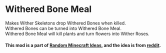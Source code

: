 # Withered Bone Meal
Makes Wither Skeletons drop Withered Bones when killed.
<br>
Withered Bones can be turned into Withered Bone Meal.
<br>
Withered Bone Meal will kill plants and turn flowers into Wither Roses.
#### This mod is a part of [Random Minecraft Ideas](https://modrinth.com/mod/randomminecraftideas), and the idea is from [reddit](https://www.reddit.com/r/shittyminecraftideas/comments/spk3fr/comment/i5bzmj5/).